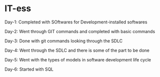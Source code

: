 # IT-ess
 Day-1:
 Completed with SOftwares for Development-installed softwares
 
 Day-2:
 Went through GIT commands and completed with basic commands

 Day-3:
 Done with git commands looking through the SDLC

 Day-4:
 Went through the SDLC and there is some of the part to be done

 Day-5:
 Went with the types of models in software development life cycle
 
 Day-6:
 Started with SQL
 
